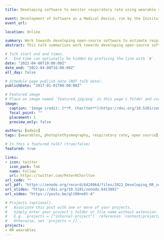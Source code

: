 ```yaml
---
title: Developing software to monitor respiratory rate using wearable sensors

event: Development of Software as a Medical Device, run by the Institute of Physics and Engineering in Medicine
event_url: 

location: Online

summary: Work towards developing open-source software to estimate respiratory rate from wearables 
abstract: This talk summarises work towards developing open-source software to estimate respiratory rate from wearables, including&#58; the development of a toolbox of open-source respiratory rate algorithms, a vision for biomedical signal processing software, and pressing questions for future work.

# Talk start and end times.
#   End time can optionally be hidden by prefixing the line with `#`.
date: "2022-04-08T10:00:00Z"
date_end: "2022-04-08T16:00:00Z"
all_day: false

# Schedule page publish date (NOT talk date).
publishDate: "2017-01-01T00:00:00Z"

# Featured image
# Place an image named `featured.jpg/png` in this page's folder and customize its options here.
image: 
  caption: 'Image credit: [**P. Charlton**](https://doi.org/10.5281/zenodo.6413092) ([CC BY 4.0](https://creativecommons.org/licenses/by/4.0/))'
  focal_point: ""
  placement: 1
  preview_only: false

authors: [admin]
tags: [wearables, photoplethysmography, respiratory rate, open source]

# Is this a featured talk? (true/false)
featured: true

links:
- icon: twitter
  icon_pack: fab
  name: Follow
  url: https://twitter.com/PeterHCharlton
url_code: ""
url_pdf: "https://zenodo.org/record/6424964/files/2022_Developing_RR_software.pdf?download=1"
url_slides: "https://doi.org/10.5281/zenodo.6413092"
url_video: "https://youtu.be/qlt80ne0t-A"

# Projects (optional).
#   Associate this post with one or more of your projects.
#   Simply enter your project's folder or file name without extension.
#   E.g. `projects = ["internal-project"]` references `content/project/deep-learning/index.md`.
#   Otherwise, set `projects = []`.
projects:
- RR wearables
---
```


<!-- {{% callout note %}} -->
<!-- Click on the **Slides** button above to view the built-in slides feature. -->
<!-- {{% /callout %}} -->
